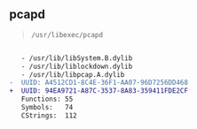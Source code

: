 ## pcapd

> `/usr/libexec/pcapd`

```diff

   - /usr/lib/libSystem.B.dylib
   - /usr/lib/liblockdown.dylib
   - /usr/lib/libpcap.A.dylib
-  UUID: A4512CD1-8C4E-36F1-AA07-96D7256DD468
+  UUID: 94EA9721-A87C-3537-8A83-359411FDE2CF
   Functions: 55
   Symbols:   74
   CStrings:  112

```
